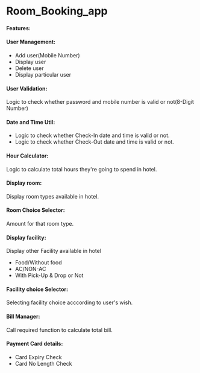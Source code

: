 # Room_Booking_app
#### Features:
#### User Management:
* Add user(Mobile Number)
* Display user 
* Delete user
* Display particular user
#### User Validation:
Logic to check whether password and mobile number is valid or not(8-Digit Number)
#### Date and Time Util:   
* Logic to check whether Check-In date and time is valid or not.
* Logic to check whether Check-Out date and time is valid or not.
#### Hour Calculator: 
Logic to calculate total hours they're going to spend in hotel.
#### Display room:
Display room types available in hotel.
#### Room Choice Selector: 
Amount for that room type.
#### Display facility:
Display other Facility available in hotel
* Food/Without food
* AC/NON-AC
* With Pick-Up & Drop or Not
#### Facility choice Selector: 
Selecting facility choice acccording to user's wish.
#### Bill Manager: 
Call required function to calculate total bill.
#### Payment Card details: # 
* Card Expiry Check
* Card No Length Check  
